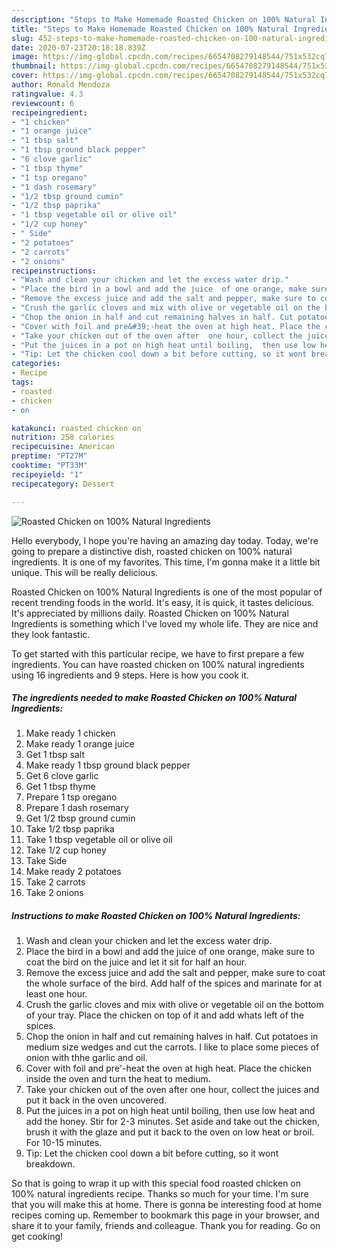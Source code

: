 ```yaml
---
description: "Steps to Make Homemade Roasted Chicken on 100% Natural Ingredients"
title: "Steps to Make Homemade Roasted Chicken on 100% Natural Ingredients"
slug: 452-steps-to-make-homemade-roasted-chicken-on-100-natural-ingredients
date: 2020-07-23T20:18:18.839Z
image: https://img-global.cpcdn.com/recipes/6654708279148544/751x532cq70/roasted-chicken-on-100-natural-ingredients-recipe-main-photo.jpg
thumbnail: https://img-global.cpcdn.com/recipes/6654708279148544/751x532cq70/roasted-chicken-on-100-natural-ingredients-recipe-main-photo.jpg
cover: https://img-global.cpcdn.com/recipes/6654708279148544/751x532cq70/roasted-chicken-on-100-natural-ingredients-recipe-main-photo.jpg
author: Ronald Mendoza
ratingvalue: 4.3
reviewcount: 6
recipeingredient:
- "1 chicken"
- "1 orange juice"
- "1 tbsp salt"
- "1 tbsp ground black pepper"
- "6 clove garlic"
- "1 tbsp thyme"
- "1 tsp oregano"
- "1 dash rosemary"
- "1/2 tbsp ground cumin"
- "1/2 tbsp paprika"
- "1 tbsp vegetable oil or olive oil"
- "1/2 cup honey"
- " Side"
- "2 potatoes"
- "2 carrots"
- "2 onions"
recipeinstructions:
- "Wash and clean your chicken and let the excess water drip."
- "Place the bird in a bowl and add the juice  of one orange, make sure to coat the bird on the juice and let it sit for half an hour."
- "Remove the excess juice and add the salt and pepper, make sure to coat the whole surface of the bird. Add half of the spices and marinate for at least one hour."
- "Crush the garlic cloves and mix with olive or vegetable oil on the bottom of your tray.  Place the chicken on top of it and add whats left of the spices."
- "Chop the onion in half and cut remaining halves in half. Cut potatoes in medium size wedges and cut the carrots. I like to place some pieces of onion with thhe garlic and oil."
- "Cover with foil and pre&#39;-heat the oven at high heat. Place the chicken inside the oven and turn the heat to medium."
- "Take your chicken out of the oven after  one hour, collect the juices and put it back in the oven uncovered."
- "Put the juices in a pot on high heat until boiling,  then use low heat and add the honey. Stir for 2-3 minutes. Set aside and take out the chicken, brush it with the glaze and put it back to the oven on low heat  or broil. For 10-15 minutes."
- "Tip: Let the chicken cool down a bit before cutting, so it wont breakdown."
categories:
- Recipe
tags:
- roasted
- chicken
- on

katakunci: roasted chicken on 
nutrition: 258 calories
recipecuisine: American
preptime: "PT27M"
cooktime: "PT33M"
recipeyield: "1"
recipecategory: Dessert

---
```



![Roasted Chicken on 100% Natural Ingredients](https://img-global.cpcdn.com/recipes/6654708279148544/751x532cq70/roasted-chicken-on-100-natural-ingredients-recipe-main-photo.jpg)

Hello everybody, I hope you're having an amazing day today. Today, we're going to prepare a distinctive dish, roasted chicken on 100% natural ingredients. It is one of my favorites. This time, I'm gonna make it a little bit unique. This will be really delicious.



Roasted Chicken on 100% Natural Ingredients is one of the most popular of recent trending foods in the world. It's easy, it is quick, it tastes delicious. It's appreciated by millions daily. Roasted Chicken on 100% Natural Ingredients is something which I've loved my whole life. They are nice and they look fantastic.


To get started with this particular recipe, we have to first prepare a few ingredients. You can have roasted chicken on 100% natural ingredients using 16 ingredients and 9 steps. Here is how you cook it.

<!--inarticleads1-->

##### The ingredients needed to make Roasted Chicken on 100% Natural Ingredients:

1. Make ready 1 chicken
1. Make ready 1 orange juice
1. Get 1 tbsp salt
1. Make ready 1 tbsp ground black pepper
1. Get 6 clove garlic
1. Get 1 tbsp thyme
1. Prepare 1 tsp oregano
1. Prepare 1 dash rosemary
1. Get 1/2 tbsp ground cumin
1. Take 1/2 tbsp paprika
1. Take 1 tbsp vegetable oil or olive oil
1. Take 1/2 cup honey
1. Take  Side
1. Make ready 2 potatoes
1. Take 2 carrots
1. Take 2 onions




<!--inarticleads2-->

##### Instructions to make Roasted Chicken on 100% Natural Ingredients:

1. Wash and clean your chicken and let the excess water drip.
1. Place the bird in a bowl and add the juice  of one orange, make sure to coat the bird on the juice and let it sit for half an hour.
1. Remove the excess juice and add the salt and pepper, make sure to coat the whole surface of the bird. Add half of the spices and marinate for at least one hour.
1. Crush the garlic cloves and mix with olive or vegetable oil on the bottom of your tray.  Place the chicken on top of it and add whats left of the spices.
1. Chop the onion in half and cut remaining halves in half. Cut potatoes in medium size wedges and cut the carrots. I like to place some pieces of onion with thhe garlic and oil.
1. Cover with foil and pre&#39;-heat the oven at high heat. Place the chicken inside the oven and turn the heat to medium.
1. Take your chicken out of the oven after  one hour, collect the juices and put it back in the oven uncovered.
1. Put the juices in a pot on high heat until boiling,  then use low heat and add the honey. Stir for 2-3 minutes. Set aside and take out the chicken, brush it with the glaze and put it back to the oven on low heat  or broil. For 10-15 minutes.
1. Tip: Let the chicken cool down a bit before cutting, so it wont breakdown.




So that is going to wrap it up with this special food roasted chicken on 100% natural ingredients recipe. Thanks so much for your time. I'm sure that you will make this at home. There is gonna be interesting food at home recipes coming up. Remember to bookmark this page in your browser, and share it to your family, friends and colleague. Thank you for reading. Go on get cooking!
